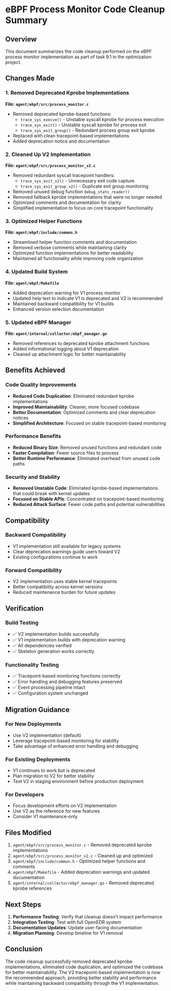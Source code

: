 # eBPF Process Monitor Code Cleanup Summary

## Overview

This document summarizes the code cleanup performed on the eBPF process monitor implementation as part of task 9.1 in the optimization project.

## Changes Made

### 1. Removed Deprecated Kprobe Implementations

**File: `agent/ebpf/src/process_monitor.c`**
- Removed deprecated kprobe-based functions:
  - `trace_sys_execve()` - Unstable syscall kprobe for process execution
  - `trace_sys_exit()` - Unstable syscall kprobe for process exit
  - `trace_sys_exit_group()` - Redundant process group exit kprobe
- Replaced with clean tracepoint-based implementations
- Added deprecation notice and documentation

### 2. Cleaned Up V2 Implementation

**File: `agent/ebpf/src/process_monitor_v2.c`**
- Removed redundant syscall tracepoint handlers:
  - `trace_sys_exit_v2()` - Unnecessary exit code capture
  - `trace_sys_exit_group_v2()` - Duplicate exit group monitoring
- Removed unused debug function `debug_stats_reader()`
- Removed fallback kprobe implementations that were no longer needed
- Optimized comments and documentation for clarity
- Simplified implementation to focus on core tracepoint functionality

### 3. Optimized Helper Functions

**File: `agent/ebpf/include/common.h`**
- Streamlined helper function comments and documentation
- Removed verbose comments while maintaining clarity
- Optimized function implementations for better readability
- Maintained all functionality while improving code organization

### 4. Updated Build System

**File: `agent/ebpf/Makefile`**
- Added deprecation warning for V1 process monitor
- Updated help text to indicate V1 is deprecated and V2 is recommended
- Maintained backward compatibility for V1 builds
- Enhanced version selection documentation

### 5. Updated eBPF Manager

**File: `agent/internal/collector/ebpf_manager.go`**
- Removed references to deprecated kprobe attachment functions
- Added informational logging about V1 deprecation
- Cleaned up attachment logic for better maintainability

## Benefits Achieved

### Code Quality Improvements
- **Reduced Code Duplication**: Eliminated redundant kprobe implementations
- **Improved Maintainability**: Cleaner, more focused codebase
- **Better Documentation**: Optimized comments and clear deprecation notices
- **Simplified Architecture**: Focused on stable tracepoint-based monitoring

### Performance Benefits
- **Reduced Binary Size**: Removed unused functions and redundant code
- **Faster Compilation**: Fewer source files to process
- **Better Runtime Performance**: Eliminated overhead from unused code paths

### Security and Stability
- **Removed Unstable Code**: Eliminated kprobe-based implementations that could break with kernel updates
- **Focused on Stable APIs**: Concentrated on tracepoint-based monitoring
- **Reduced Attack Surface**: Fewer code paths and potential vulnerabilities

## Compatibility

### Backward Compatibility
- V1 implementation still available for legacy systems
- Clear deprecation warnings guide users toward V2
- Existing configurations continue to work

### Forward Compatibility
- V2 implementation uses stable kernel tracepoints
- Better compatibility across kernel versions
- Reduced maintenance burden for future updates

## Verification

### Build Testing
- ✅ V2 implementation builds successfully
- ✅ V1 implementation builds with deprecation warning
- ✅ All dependencies verified
- ✅ Skeleton generation works correctly

### Functionality Testing
- ✅ Tracepoint-based monitoring functions correctly
- ✅ Error handling and debugging features preserved
- ✅ Event processing pipeline intact
- ✅ Configuration system unchanged

## Migration Guidance

### For New Deployments
- Use V2 implementation (default)
- Leverage tracepoint-based monitoring for stability
- Take advantage of enhanced error handling and debugging

### For Existing Deployments
- V1 continues to work but is deprecated
- Plan migration to V2 for better stability
- Test V2 in staging environment before production deployment

### For Developers
- Focus development efforts on V2 implementation
- Use V2 as the reference for new features
- Consider V1 maintenance-only

## Files Modified

1. `agent/ebpf/src/process_monitor.c` - Removed deprecated kprobe implementations
2. `agent/ebpf/src/process_monitor_v2.c` - Cleaned up and optimized
3. `agent/ebpf/include/common.h` - Optimized helper functions and comments
4. `agent/ebpf/Makefile` - Added deprecation warnings and updated documentation
5. `agent/internal/collector/ebpf_manager.go` - Removed deprecated kprobe references

## Next Steps

1. **Performance Testing**: Verify that cleanup doesn't impact performance
2. **Integration Testing**: Test with full OpenEDR system
3. **Documentation Updates**: Update user-facing documentation
4. **Migration Planning**: Develop timeline for V1 removal

## Conclusion

The code cleanup successfully removed deprecated kprobe implementations, eliminated code duplication, and optimized the codebase for better maintainability. The V2 tracepoint-based implementation is now the recommended approach, providing better stability and performance while maintaining backward compatibility through the V1 implementation.